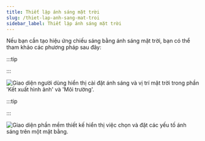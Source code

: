 ```yaml
---
title: Thiết lập ánh sáng mặt trời
slug: /thiet-lap-anh-sang-mat-troi
sidebar_label: Thiết lập ánh sáng mặt trời
---
```


Nếu bạn cần tạo hiệu ứng chiếu sáng bằng ánh sáng mặt trời, bạn có thể tham khảo các phương pháp sau đây:

:::tip

:::

![Giao diện người dùng hiển thị cài đặt ánh sáng và vị trí mặt trời trong phần 'Kết xuất hình ảnh' và 'Môi trường'.](https://storage.googleapis.com/jegavn_kb/image_jegavn/254.1.png)

:::tip

:::

![Giao diện phần mềm thiết kế hiển thị việc chọn và đặt các yếu tố ánh sáng trên một mặt bằng.](https://storage.googleapis.com/jegavn_kb/image_jegavn/254.2.png)
